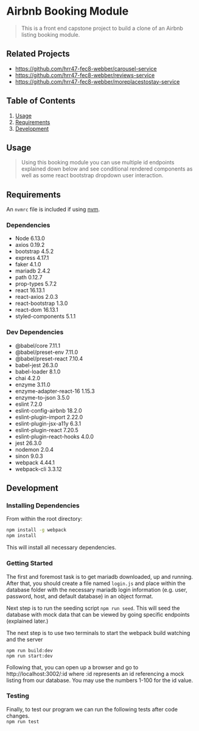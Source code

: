 # Airbnb Booking Module

> This is a front end capstone project to build a clone of an Airbnb listing booking module.

## Related Projects

  - https://github.com/hrr47-fec8-webber/carousel-service
  - https://github.com/hrr47-fec8-webber/reviews-service
  - https://github.com/hrr47-fec8-webber/moreplacestostay-service

## Table of Contents

1. [Usage](#Usage)
1. [Requirements](#requirements)
1. [Development](#development)

## Usage

> Using this booking module you can use multiple id endpoints explained down below and see conditional rendered components as well as some react bootstrap dropdown user interaction.

## Requirements

An `nvmrc` file is included if using [nvm](https://github.com/creationix/nvm).

### Dependencies
- Node 6.13.0
- axios 0.19.2
- bootstrap 4.5.2
- express 4.17.1
- faker 4.1.0
- mariadb 2.4.2
- path 0.12.7
- prop-types 5.7.2
- react 16.13.1
- react-axios 2.0.3
- react-bootstrap 1.3.0
- react-dom 16.13.1
- styled-components 5.1.1

### Dev Dependencies
- @babel/core 7.11.1
- @babel/preset-env 7.11.0
- @babel/preset-react 7.10.4
- babel-jest 26.3.0
- babel-loader 8.1.0
- chai 4.2.0
- enzyme 3.11.0
- enzyme-adapter-react-16 1.15.3
- enzyme-to-json 3.5.0
- eslint 7.2.0
- eslint-config-airbnb 18.2.0
- eslint-plugin-import 2.22.0
- eslint-plugin-jsx-a11y 6.3.1
- eslint-plugin-react 7.20.5
- eslint-plugin-react-hooks 4.0.0
- jest 26.3.0
- nodemon 2.0.4
- sinon 9.0.3
- webpack 4.44.1
- webpack-cli 3.3.12

## Development

### Installing Dependencies

From within the root directory:

```sh
npm install -g webpack
npm install
```
This will install all necessary dependencies.

### Getting Started

The first and foremost task is to get mariadb downloaded, up and running.  After that, you should create a file named ```login.js``` and place within the database folder with the necessary mariadb login information (e.g. user, password, host, and default database) in an object format.

Next step is to run the seeding script ```npm run seed```. This will seed the database with mock data that can be viewed by going specific endpoints (explained later.)

The next step is to use two terminals to start the webpack build watching and the server
```
npm run build:dev
npm run start:dev
```
Following that, you can open up a browser and go to http://localhost:3002/:id where :id represents an id referencing a mock listing from our database.  You may use the numbers 1-100 for the id value.

### Testing

Finally, to test our program we can run the following tests after code changes.  
```npm run test```  

